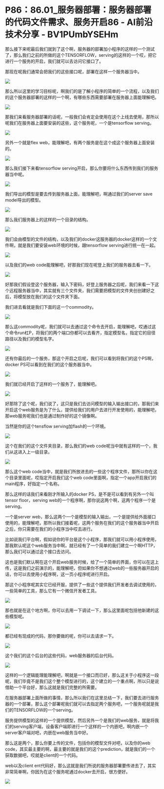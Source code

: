 # P86：86.01_服务器部署：服务器部署的代码文件需求、服务开启86 - AI前沿技术分享 - BV1PUmbYSEHm

那么接下来呢最后我们就到了这个啊，服务器的部署加小程序的这样的一个测试了，那么我们之前的所做的这个TENSORFLOW，serving的这样的一个哎，把它进行一个服务的开启，我们就可以去访问它接口了。

那现在呢我们通常会把我们的这些接口呢，部署在这样一个服务器当中。

![](img/ee843a26ac1510a1e7148ad6326be2c2_1.png)

那么所以这里的学习目标呢，啊我们的是了解小程序的简单的一个流程，以及我们的这个服务器部署的这样的一个啊，有哪些东西需要部署在服务器上面能理解吧。



![](img/ee843a26ac1510a1e7148ad6326be2c2_3.png)

那我们来看服务器部署的话呢，一般我们会肯定会使用在这个上线去使用，那所以呢我们在服务器上面要安装的这些，这个服务呢，一个是tensorflow serving。



![](img/ee843a26ac1510a1e7148ad6326be2c2_5.png)

另外一个就是flex web，能理解吧，有两个服务是在这个成这个服务器上面安装的。

![](img/ee843a26ac1510a1e7148ad6326be2c2_7.png)

那么我们接下来看tensorflow serving开启，那么你要将什么东西传到我们的服务器当中呢。

![](img/ee843a26ac1510a1e7148ad6326be2c2_9.png)

我们导出的模型是要去传到服务器上面，能理解吧，啊通过我们的server save model导出的模型。



![](img/ee843a26ac1510a1e7148ad6326be2c2_11.png)

那么我们服务器上的这样的一个目录的结构。

![](img/ee843a26ac1510a1e7148ad6326be2c2_13.png)

我们会由模型的文件的结构，以及我们的docker这服务器的docker这样的一个文件啊，就是我们要安装web环境的时候，跟tensorflow serving进行统一在一起。



![](img/ee843a26ac1510a1e7148ad6326be2c2_15.png)

以及我们的web code能理解吧，好那我们现在呢登上我们的服务器去看一下。

![](img/ee843a26ac1510a1e7148ad6326be2c2_17.png)

好那我们假设登这个服务器，输入下密码，好登上服务器之后呢，我们来看一下这个远程服务器当中，其实就有三个文件夹，我们需要把模型的文件夹创创建好之后，将模型放在我们的这个文件夹下面。

我们进去看就是我们下面的这一个commodity。

![](img/ee843a26ac1510a1e7148ad6326be2c2_19.png)

那么这commodity呢，我们就可以去通过这个命令去开启，能理解吧，哎通过这个命令run杠P，将我们的两个端口你都可以去看齐，指定模型名，指定它的目径路径以及我们的模型名字。



![](img/ee843a26ac1510a1e7148ad6326be2c2_21.png)

还有你最后的一个服务，那这个开启之后呢，我们可以看到将我们的这个PS啊，docker PS可以看到在我们的这个服务器当中。



![](img/ee843a26ac1510a1e7148ad6326be2c2_23.png)

我们就已经开启了这样的一个服务了，能理解吧。

![](img/ee843a26ac1510a1e7148ad6326be2c2_25.png)

好那除了这个呢，我们说了，这只是我们去访问模型的输入输出接口的，那我们来开启这个web服务是为了什么，提供给我们的用户去进行开发使用的，能理解吧，那web服务呢我们也是通过制作好的这个镜像啊。

当然是你的这个tensflow serving加flash的一个环境。

![](img/ee843a26ac1510a1e7148ad6326be2c2_27.png)

这个在我们的这个文件夹目录，那么我们的web code呢当中就有这样的一个，我们从这进入上一级目录。

![](img/ee843a26ac1510a1e7148ad6326be2c2_29.png)

那么这个web code当中，就是我们所放进去的一些这个程序文件，那所以你在这个目录里面呢，哎指定开启我们这个web code里面啊，指定一个app开启我们的main程序，好指定一个名称。

那么这样的话我们来看刚才所输入的docker PS，是不是可以看到有另外一个叫tensor floor，serving web的一个程序啊，那你说这两个啊，这两个程序一个是serving。

一个是server web，那么这两个一个是模型的输入输出，一个是提供给外面接口使用的，能理解吧，那所以我们接着呢，这两个服务在我们的这个服务器当中开启之后，你只需要在我们的小程序当中哎去进行。

比如说我们平台啊，假如说你的平台是这个小程序，那我们就可以用小程序使用，那我默认呢这个web服务当中啊，就已经有了一个简单的我们建立一个啊HTTP，那么我们可以通过这个接口去访问。

这也是我们默认啊在这个开启web服务时候，给了一个简单的界面，你可以在这上传，这是我们之前演示的，能理解吧，但如果你不想通过web的一些服务器开启的话，你可以去使用小程序啊，这一页小程序呢进行开启。

那这个小程序呢其实它已经开服，提供了一些这个提供我们开发者去调试使用的，一些简单的工具，那么它有一个微信开发者工具。



![](img/ee843a26ac1510a1e7148ad6326be2c2_31.png)

那也就是在这个地方啊，你可以去用一下调试一下，那么这里面呢包括他新建的这些模型呢。

![](img/ee843a26ac1510a1e7148ad6326be2c2_33.png)

都已经有现成的代码，那你要做的呢，你可以去请求一下。

![](img/ee843a26ac1510a1e7148ad6326be2c2_35.png)

这个我们的这个后台的这些代码，web服务器的后台代码。

![](img/ee843a26ac1510a1e7148ad6326be2c2_37.png)

这样的一个逻辑能理能理解吧，啊就是一个接口而已好，那么这关于小程序这一段呢，我们毕竟不是我们这个整个模型进行的，这个建立的一个重点啊，所以只是说借助一个平台好，那么这就是我们完整的所需要。

在服务器部署上面所做的事情，那么所以我们在这里总结一下，我们要去进行服务器的一个部署，那么这个部署呢我们就可以去指定两个服务吧，一个服务呢就是我们的TENSORFLOW的一个serving。

服务提供模型的这样的一个提供模型，然后另外一个是我们的web服务，就是将我们的serving客户端，设备客户端即进行一个这样的一个内嵌吧，啊内嵌一个server客户端对吧，内嵌在web服务当中好。

那么这是两个，那么你要上传的文件，包括你的模型文件对吧，以及你的web code，其实最主要的啊，最主要的就是我们的这个prediction，就是我们的一个获取数据吧，哎就是client的一个代码。

web以及client ent代码好，那么这就是我们所说的服务器部署要传进去了，其实非常简单啊，你因为在这个服务呢通过docker去开启，很方便好。



![](img/ee843a26ac1510a1e7148ad6326be2c2_39.png)